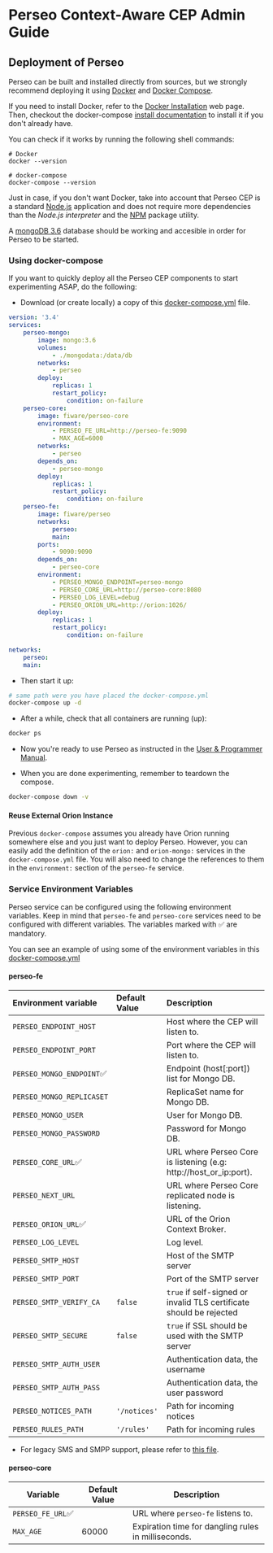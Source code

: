 # Perseo Context-Aware CEP Admin Guide

## Deployment of Perseo

Perseo can be built and installed directly from sources, but we strongly recommend deploying it using
[Docker](https://www.docker.com/) and [Docker Compose](https://docs.docker.com/compose/).

If you need to install Docker, refer to the [Docker Installation](https://docs.docker.com/engine/installation/) web
page. Then, checkout the docker-compose [install documentation](https://docs.docker.com/compose/install/) to install it
if you don't already have.

You can check if it works by running the following shell commands:

```text
# Docker
docker --version

# docker-compose
docker-compose --version
```

Just in case, if you don't want Docker, take into account that Perseo CEP is a standard
[Node.js](https://nodejs.org/es/) application and does not require more dependencies than the _Node.js interpreter_ and
the [NPM](https://www.npmjs.com/) package utility.

A [mongoDB 3.6](https://www.mongodb.com/) database should be working and accesible in order for Perseo to be started.

### Using docker-compose

If you want to quickly deploy all the Perseo CEP components to start experimenting ASAP, do the following:

-   Download (or create locally) a copy of this
    [docker-compose.yml](https://github.com/telefonicaid/perseo-fe/blob/master/docker-compose.yml) file.

```yml
version: '3.4'
services:
    perseo-mongo:
        image: mongo:3.6
        volumes:
            - ./mongodata:/data/db
        networks:
            - perseo
        deploy:
            replicas: 1
            restart_policy:
                condition: on-failure
    perseo-core:
        image: fiware/perseo-core
        environment:
            - PERSEO_FE_URL=http://perseo-fe:9090
            - MAX_AGE=6000
        networks:
            - perseo
        depends_on:
            - perseo-mongo
        deploy:
            replicas: 1
            restart_policy:
                condition: on-failure
    perseo-fe:
        image: fiware/perseo
        networks:
            perseo:
            main:
        ports:
            - 9090:9090
        depends_on:
            - perseo-core
        environment:
            - PERSEO_MONGO_ENDPOINT=perseo-mongo
            - PERSEO_CORE_URL=http://perseo-core:8080
            - PERSEO_LOG_LEVEL=debug
            - PERSEO_ORION_URL=http://orion:1026/
        deploy:
            replicas: 1
            restart_policy:
                condition: on-failure

networks:
    perseo:
    main:
```

-   Then start it up:

```bash
# same path were you have placed the docker-compose.yml
docker-compose up -d
```

-   After a while, check that all containers are running (up):

```bash
docker ps
```

-   Now you're ready to use Perseo as instructed in the [User & Programmer Manual](../user/index.md).

-   When you are done experimenting, remember to teardown the compose.

```bash
docker-compose down -v
```

#### Reuse External Orion Instance

Previous `docker-compose` assumes you already have Orion running somewhere else and you just want to deploy Perseo.
However, you can easily add the definition of the `orion:` and `orion-mongo:` services in the `docker-compose.yml` file.
You will also need to change the references to them in the `environment:` section of the `perseo-fe` service.

### Service Environment Variables

Perseo service can be configured using the following environment variables. Keep in mind that `perseo-fe` and
`perseo-core` services need to be configured with different variables. The variables marked with ✅ are mandatory.

You can see an example of using some of the environment variables in this
[docker-compose.yml](<(../../docker-compose.yml)>)

#### perseo-fe

| Environment variable      | Default Value | Description                                                         |
| :------------------------ | :------------ | :------------------------------------------------------------------ |
| `PERSEO_ENDPOINT_HOST`    |               | Host where the CEP will listen to.                                  |
| `PERSEO_ENDPOINT_PORT`    |               | Port where the CEP will listen to.                                  |
| `PERSEO_MONGO_ENDPOINT`✅ |               | Endpoint (host[:port]) list for Mongo DB.                           |
| `PERSEO_MONGO_REPLICASET` |               | ReplicaSet name for Mongo DB.                                       |
| `PERSEO_MONGO_USER`       |               | User for Mongo DB.                                                  |
| `PERSEO_MONGO_PASSWORD`   |               | Password for Mongo DB.                                              |
| `PERSEO_CORE_URL`✅       |               | URL where Perseo Core is listening (e.g: http://host_or_ip:port).   |
| `PERSEO_NEXT_URL`         |               | URL where Perseo Core replicated node is listening.                 |
| `PERSEO_ORION_URL`✅      |               | URL of the Orion Context Broker.                                    |
| `PERSEO_LOG_LEVEL`        |               | Log level.                                                          |
| `PERSEO_SMTP_HOST`        |               | Host of the SMTP server                                             |
| `PERSEO_SMTP_PORT`        |               | Port of the SMTP server                                             |
| `PERSEO_SMTP_VERIFY_CA`   | `false`       | `true` if self-signed or invalid TLS certificate should be rejected |
| `PERSEO_SMTP_SECURE`      | `false`       | `true` if SSL should be used with the SMTP server                   |
| `PERSEO_SMTP_AUTH_USER`   |               | Authentication data, the username                                   |
| `PERSEO_SMTP_AUTH_PASS`   |               | Authentication data, the user password                              |
| `PERSEO_NOTICES_PATH`     | `'/notices'`  | Path for incoming notices                                           |
| `PERSEO_RULES_PATH`       | `'/rules'`    | Path for incoming rules                                             |

-   For legacy SMS and SMPP support, please refer to [this file](configuration.md).

#### perseo-core

| Variable          | Default Value | Description                                         |
| ----------------- | ------------- | --------------------------------------------------- |
| `PERSEO_FE_URL`✅ |               | URL where `perseo-fe` listens to.                   |
| `MAX_AGE`         | 60000         | Expiration time for dangling rules in milliseconds. |
